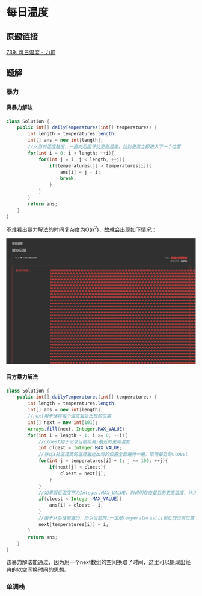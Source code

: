# 每日温度

## 原题链接

[739. 每日温度 - 力扣](https://leetcode.cn/problems/daily-temperatures)

## 题解

### 暴力

#### 真暴力解法

~~~java
class Solution {
    public int[] dailyTemperatures(int[] temperatures) {
        int length = temperatures.length;
        int[] ans = new int[length];
        //从当前温度触发，一直向后面寻找更高温度，找到更高立即进入下一个位置
        for(int i = 0; i < length; ++i){
            for(int j = i; j < length; ++j){
                if(temperatures[j] > temperatures[i]){
                    ans[i] = j - i;
                    break;
                }
            }
        }
        return ans;
    }
}
~~~

不难看出暴力解法的时间复杂度为O(n<sup>2</sup>)，故就会出现如下情况：

![离谱的测试集](https://github.com/Blushyes/LeetCodeDiary/blob/main/pictures/%E6%AF%8F%E6%97%A5%E6%B8%A9%E5%BA%A6%E7%A6%BB%E8%B0%B1%E6%B5%8B%E8%AF%95%E9%9B%86.png?raw=true)

#### 官方暴力解法

~~~java
class Solution {
    public int[] dailyTemperatures(int[] temperatures) {
        int length = temperatures.length;
        int[] ans = new int[length];
        //next用于储存每个温度最近出现的位置
        int[] next = new int[101];
        Arrays.fill(next, Integer.MAX_VALUE);
        for(int i = length - 1; i >= 0; --i){
            //cloest用于记录当前距离i最近的更高温度
            int cloest = Integer.MAX_VALUE;
            //将比i处温度高的温度最近出现的位置全部遍历一遍，取得最近的cloest
            for(int j = temperatures[i] + 1; j <= 100; ++j){
                if(next[j] < cloest){
                    cloest = next[j];
                }
            }
            //如果最近温度不为Integer.MAX_VALUE，则说明存在最近的更高温度，计入ans
            if(cloest < Integer.MAX_VALUE){
                ans[i] = cloest - i;
            }
            //由于从后往前遍历，所以当前的i一定是temperatures[i]最近的出现位置
            next[temperatures[i]] = i;
        }
        return ans;
    }
}
~~~

该暴力解法能通过，因为用一个next数组的空间换取了时间，这里可以提现出经典的以空间换时间的思想。

### 单调栈

